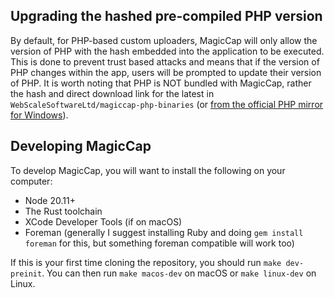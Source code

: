 
## Upgrading the hashed pre-compiled PHP version

By default, for PHP-based custom uploaders, MagicCap will only allow the version of PHP with the hash embedded into the application to be executed. This is done to prevent trust based attacks and means that if the version of PHP changes within the app, users will be prompted to update their version of PHP. It is worth noting that PHP is NOT bundled with MagicCap, rather the hash and direct download link for the latest in `WebScaleSoftwareLtd/magiccap-php-binaries` (or [from the official PHP mirror for Windows](https://windows.php.net/download/)).

## Developing MagicCap

To develop MagicCap, you will want to install the following on your computer:

- Node 20.11+
- The Rust toolchain
- XCode Developer Tools (if on macOS)
- Foreman (generally I suggest installing Ruby and doing `gem install foreman` for this, but something foreman compatible will work too)

If this is your first time cloning the repository, you should run `make dev-preinit`. You can then run `make macos-dev` on macOS or `make linux-dev` on Linux.
